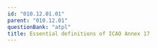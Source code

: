 ```yaml
---
id: "010.12.01.01"
parent: "010.12.01"
questionBank: "atpl"
title: Essential definitions of ICAO Annex 17
---
```

